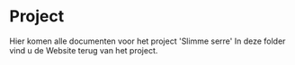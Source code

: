 # Project
Hier komen alle documenten voor het project 'Slimme serre'
In deze folder vind u de Website terug van het project.
